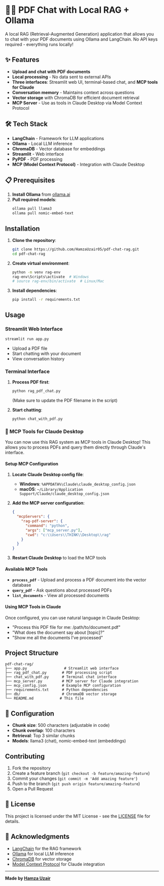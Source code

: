 # 📄💬 PDF Chat with Local RAG + Ollama

A local RAG (Retrieval-Augmented Generation) application that allows you to chat with your PDF documents using Ollama and LangChain. No API keys required - everything runs locally!

## ✨ Features

- **Upload and chat with PDF documents**
- **Local processing** - No data sent to external APIs
- **Three interfaces**: Streamlit web UI, terminal-based chat, and **MCP tools for Claude**
- **Conversation memory** - Maintains context across questions
- **Vector storage** with ChromaDB for efficient document retrieval
- **MCP Server** - Use as tools in Claude Desktop via Model Context Protocol

## 🛠️ Tech Stack

- **LangChain** - Framework for LLM applications
- **Ollama** - Local LLM inference
- **ChromaDB** - Vector database for embeddings
- **Streamlit** - Web interface
- **PyPDF** - PDF processing
- **MCP (Model Context Protocol)** - Integration with Claude Desktop

## 📋 Prerequisites

1. **Install Ollama** from [ollama.ai](https://ollama.ai)
2. **Pull required models**:
   ```bash
   ollama pull llama3
   ollama pull nomic-embed-text
   ```

##  Installation

1. **Clone the repository**:
   ```bash
   git clone https://github.com/HamzaUzair05/pdf-chat-rag.git
   cd pdf-chat-rag
   ```

2. **Create virtual environment**:
   ```bash
   python -m venv rag-env
   rag-env\Scripts\activate  # Windows
   # source rag-env/bin/activate  # Linux/Mac
   ```

3. **Install dependencies**:
   ```bash
   pip install -r requirements.txt
   ```

##  Usage

### Streamlit Web Interface
```bash
streamlit run app.py
```
- Upload a PDF file
- Start chatting with your document
- View conversation history

### Terminal Interface

1. **Process PDF first**:
   ```bash
   python rag_pdf_chat.py
   ```
   (Make sure to update the PDF filename in the script)

2. **Start chatting**:
   ```bash
   python chat_with_pdf.py
   ```

### 🔧 MCP Tools for Claude Desktop

You can now use this RAG system as MCP tools in Claude Desktop! This allows you to process PDFs and query them directly through Claude's interface.

#### Setup MCP Configuration

1. **Locate Claude Desktop config file**:
   - **Windows**: `%APPDATA%\Claude\claude_desktop_config.json`
   - **macOS**: `~/Library/Application Support/Claude/claude_desktop_config.json`

2. **Add the MCP server configuration**:
   ```json
   {
     "mcpServers": {
       "rag-pdf-server": {
         "command": "python",
         "args": ["mcp_server.py"],
         "cwd": "c:\\Users\\THINK\\Desktop\\rag"
       }
     }
   }
   ```

3. **Restart Claude Desktop** to load the MCP tools

#### Available MCP Tools

- **`process_pdf`** - Upload and process a PDF document into the vector database
- **`query_pdf`** - Ask questions about processed PDFs
- **`list_documents`** - View all processed documents

#### Using MCP Tools in Claude

Once configured, you can use natural language in Claude Desktop:
- "Process this PDF file for me: /path/to/document.pdf"
- "What does the document say about [topic]?"
- "Show me all the documents I've processed"

##  Project Structure

```
pdf-chat-rag/
├── app.py                 # Streamlit web interface
├── rag_pdf_chat.py       # PDF processing script
├── chat_with_pdf.py      # Terminal chat interface
├── mcp_server.py         # MCP server for Claude integration
├── mcp_config.json       # Example MCP configuration
├── requirements.txt      # Python dependencies
├── db/                   # ChromaDB vector storage
└── README.md            # This file
```

## 🔧 Configuration

- **Chunk size**: 500 characters (adjustable in code)
- **Chunk overlap**: 100 characters
- **Retrieval**: Top 3 similar chunks
- **Models**: llama3 (chat), nomic-embed-text (embeddings)

##  Contributing

1. Fork the repository
2. Create a feature branch (`git checkout -b feature/amazing-feature`)
3. Commit your changes (`git commit -m 'Add amazing feature'`)
4. Push to the branch (`git push origin feature/amazing-feature`)
5. Open a Pull Request

## 📄 License

This project is licensed under the MIT License - see the [LICENSE](LICENSE) file for details.

## 🙏 Acknowledgments

- [LangChain](https://langchain.com/) for the RAG framework
- [Ollama](https://ollama.ai/) for local LLM inference
- [ChromaDB](https://www.trychroma.com/) for vector storage
- [Model Context Protocol](https://modelcontextprotocol.io/) for Claude integration

---
**Made by [Hamza Uzair](https://github.com/HamzaUzair05)**